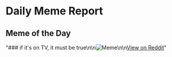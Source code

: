 # Daily Meme Report

## Meme of the Day
"### if it's on TV, it must be true\n\n![Meme](https://i.redd.it/z4v4h1beonoe1.png)\n\n[View on Reddit](https://redd.it/1jb3qal)"

